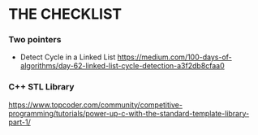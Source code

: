 # THE CHECKLIST
### Two pointers
* Detect Cycle in a Linked List
https://medium.com/100-days-of-algorithms/day-62-linked-list-cycle-detection-a3f2db8cfaa0

### C++ STL Library
https://www.topcoder.com/community/competitive-programming/tutorials/power-up-c-with-the-standard-template-library-part-1/
